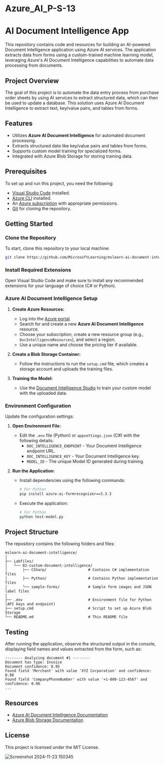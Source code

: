 # Azure_AI_P-S-13

# AI Document Intelligence App

This repository contains code and resources for building an AI-powered Document Intelligence application using Azure AI services. The application extracts data from forms using a custom-trained machine learning model, leveraging Azure's AI Document Intelligence capabilities to automate data processing from documents.

## Project Overview

The goal of this project is to automate the data entry process from purchase order sheets by using AI services to extract structured data, which can then be used to update a database. This solution uses Azure AI Document Intelligence to extract text, key/value pairs, and tables from forms.

## Features

- Utilizes **Azure AI Document Intelligence** for automated document processing.
- Extracts structured data like key/value pairs and tables from forms.
- Supports custom model training for specialized forms.
- Integrated with Azure Blob Storage for storing training data.

## Prerequisites

To set up and run this project, you need the following:

- [Visual Studio Code](https://code.visualstudio.com/) installed.
- [Azure CLI](https://learn.microsoft.com/en-us/cli/azure/install-azure-cli) installed.
- An [Azure subscription](https://azure.microsoft.com/free/) with appropriate permissions.
- [Git](https://git-scm.com/) for cloning the repository.

## Getting Started

### Clone the Repository

To start, clone this repository to your local machine:

```bash
git clone https://github.com/MicrosoftLearning/mslearn-ai-document-intelligence.git
```

### Install Required Extensions

Open Visual Studio Code and make sure to install any recommended extensions for your language of choice (C# or Python).

### Azure AI Document Intelligence Setup

1. **Create Azure Resources:**
   - Log into the [Azure portal](https://portal.azure.com/).
   - Search for and create a new **Azure AI Document Intelligence** resource.
   - Choose your subscription, create a new resource group (e.g., `DocIntelligenceResources`), and select a region.
   - Use a unique name and choose the  pricing tier if available.

2. **Create a Blob Storage Container:**
   - Follow the instructions to run the `setup.cmd` file, which creates a storage account and uploads the training files.

3. **Training the Model:**
   - Use the [Document Intelligence Studio](https://documentintelligence.ai.azure.com/studio) to train your custom model with the uploaded data.

### Environment Configuration

Update the configuration settings:

1. **Open Environment File:**
   - Edit the `.env` file (Python) or `appsettings.json` (C#) with the following details:
     - `DOC_INTELLIGENCE_ENDPOINT` - Your Document Intelligence endpoint URL.
     - `DOC_INTELLIGENCE_KEY` - Your Document Intelligence key.
     - `MODEL_ID` - The unique Model ID generated during training.

2. **Run the Application:**
   - Install dependencies using the following commands:
   
     ```bash
     # For Python
     pip install azure-ai-formrecognizer==3.3.3
     ```
   - Execute the application:

     ```bash
     # For Python
     python test-model.py
     ```

## Project Structure

The repository contains the following folders and files:

```
mslearn-ai-document-intelligence/
│
├── Labfiles/
│   └── 02-custom-document-intelligence/
│       ├── CSharp/                   # Contains C# implementation files
│       ├── Python/                   # Contains Python implementation files
│       └── sample-forms/             # Sample form images and JSON label files
│
├── .env                              # Environment file for Python (API keys and endpoint)
├── setup.cmd                         # Script to set up Azure Blob Storage
└── README.md                         # This README file
```

## Testing

After running the application, observe the structured output in the console, displaying field names and values extracted from the form, such as:

```
-------- Analyzing document #1 --------
Document has type: Invoice
Document confidence: 0.95
Found field 'Merchant' with value 'XYZ Corporation' and confidence: 0.98
Found field 'CompanyPhoneNumber' with value '+1-800-123-4567' and confidence: 0.96
...
```

## Resources

- [Azure AI Document Intelligence Documentation](https://learn.microsoft.com/en-us/azure/ai-services/document-intelligence/)
- [Azure Blob Storage Documentation](https://learn.microsoft.com/en-us/azure/storage/blobs/)

## License

This project is licensed under the MIT License.

![Screenshot 2024-11-23 150345](https://github.com/user-attachments/assets/ac723804-64a8-43b5-b953-8bafd3a8b8ec)
